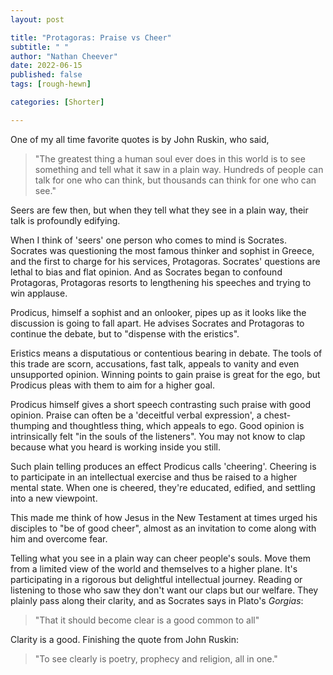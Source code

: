 ```yaml
---
layout: post

title: "Protagoras: Praise vs Cheer"
subtitle: " " 
author: "Nathan Cheever"
date: 2022-06-15
published: false
tags: [rough-hewn]

categories: [Shorter]

---
```


One of my all time favorite quotes is by John Ruskin, who said, 
> "The greatest thing a human soul ever does in this world is to see something and tell what it saw in a plain way. Hundreds of people can talk for one who can think, but thousands can think for one who can see." 

Seers are few then, but when they tell what they see in a plain way, their talk is profoundly edifying.

 When I think of 'seers' one person who comes to mind is Socrates. Socrates was questioning the most famous thinker and sophist in Greece, and the first to charge for his services, Protagoras.
Socrates' questions are lethal to bias and flat opinion. And as Socrates began to confound Protagoras, Protagoras resorts to lengthening his speeches and trying to win applause.

Prodicus, himself a sophist and an onlooker, pipes up as it looks like the discussion is going to fall apart.
He advises Socrates and Protagoras to continue the debate, but to "dispense with the eristics".

Eristics means a disputatious or contentious bearing in debate. The tools of this trade are scorn, accusations, fast talk, appeals to vanity and even unsupported opinion. 
Winning points to gain praise is great for the ego, but Prodicus pleas with them to aim for a higher goal.

Prodicus himself gives a short speech contrasting such praise with good opinion. 
Praise can often be a 'deceitful verbal expression', a chest-thumping and thoughtless thing, which appeals to ego.
Good opinion is intrinsically felt "in the souls of the listeners".
 You may not know to clap because what you heard is working inside you still.

Such plain telling produces an effect Prodicus calls 'cheering'.
 Cheering is to participate in an intellectual exercise and thus be raised to a higher mental state.
 When one is cheered, they're educated, edified, and settling into a new viewpoint.

This made me think of how Jesus in the New Testament at times urged his disciples to "be of good cheer", almost as an invitation to come along with him and overcome fear.

Telling what you see in a plain way can cheer people's souls. Move them from a limited view of the world and themselves to a higher plane. It's participating in a rigorous but delightful intellectual journey.
Reading or listening to those who saw they don't want our claps but our welfare. They plainly pass along their clarity, and as Socrates says in Plato's _Gorgias_:
> "That it should become clear is a good common to all"

Clarity is a good. 
Finishing the quote from John Ruskin:
> "To see clearly is poetry, prophecy and religion, all in one."
